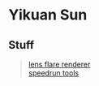 # Yikuan Sun
## Stuff
> [lens flare renderer](https://yikuansun.github.io/sci-fi-flares)<br />
> [speedrun tools](https://github.com/yikuansun/desktopspeedruntools#runtime-speedrun-tools)